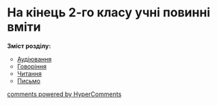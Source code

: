 <div id="hypercomments_widget" class="js-hypercomments-widget invisible"></div>

# На кінець 2-го класу учні повинні вміти

<p><b>Зміст розділу:</b></p>
<ul type="circle">
<li><a href="https://edera.gitbooks.io/ed-era-book-mon-english-special/content/2/audiyuvannya.html">Аудіювання</a></li>
<li><a href="https://edera.gitbooks.io/ed-era-book-mon-english-special/content/2/govorinnya.html">Говоріння</a></li>
<li><a href="https://edera.gitbooks.io/ed-era-book-mon-english-special/content/2/chitannya.html">Читання</a></li>
<li><a href="https://edera.gitbooks.io/ed-era-book-mon-english-special/content/2/pysmo.html">Письмо</a></li>
</ul>

<div class="js-hypercomments-container">
    <a href="http://hypercomments.com" class="hc-link" title="comments widget">comments powered by HyperComments</a>
</div>